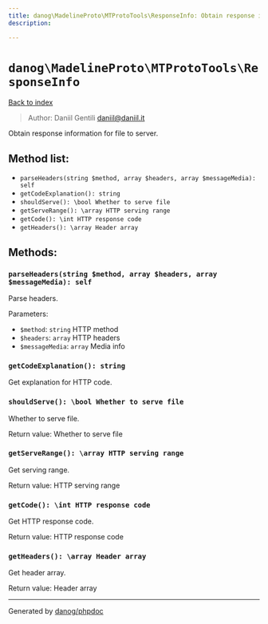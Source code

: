 ```yaml
---
title: danog\MadelineProto\MTProtoTools\ResponseInfo: Obtain response information for file to server.
description: 

---
```

# `danog\MadelineProto\MTProtoTools\ResponseInfo`
[Back to index](../../../index.md)

> Author: Daniil Gentili <daniil@daniil.it>  
  

Obtain response information for file to server.  




## Method list:
* `parseHeaders(string $method, array $headers, array $messageMedia): self`
* `getCodeExplanation(): string`
* `shouldServe(): \bool Whether to serve file`
* `getServeRange(): \array HTTP serving range`
* `getCode(): \int HTTP response code`
* `getHeaders(): \array Header array`

## Methods:
### `parseHeaders(string $method, array $headers, array $messageMedia): self`

Parse headers.


Parameters:
* `$method`: `string` HTTP method  
* `$headers`: `array` HTTP headers  
* `$messageMedia`: `array` Media info  



### `getCodeExplanation(): string`

Get explanation for HTTP code.



### `shouldServe(): \bool Whether to serve file`

Whether to serve file.


Return value: Whether to serve file


### `getServeRange(): \array HTTP serving range`

Get serving range.


Return value: HTTP serving range


### `getCode(): \int HTTP response code`

Get HTTP response code.


Return value: HTTP response code


### `getHeaders(): \array Header array`

Get header array.


Return value: Header array


---
Generated by [danog/phpdoc](https://phpdoc.daniil.it)

